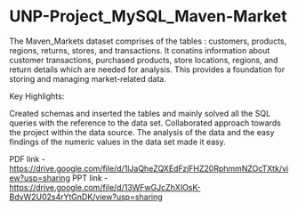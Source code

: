 # UNP-Project_MySQL_Maven-Market

The Maven_Markets dataset comprises of the tables : customers, products, regions, returns, stores, and transactions. It conatins information about customer transactions, purchased products, store locations, regions, and return details which are needed for analysis. This provides a foundation for storing and managing market-related data.

Key Highlights:

Created schemas and inserted the tables and mainly solved all the SQL queries with the reference to the data set.
Collaborated approach towards the project within the data source.
The analysis of the data and the easy findings of the numeric values in the data set made it easy.

PDF link -  https://drive.google.com/file/d/1lJaQheZQXEdFzjFHZ20RphmmNZOcTXtk/view?usp=sharing
PPT link - https://drive.google.com/file/d/13WFwGJcZhXIOsK-BdvW2U02s4rYtGnDK/view?usp=sharing
